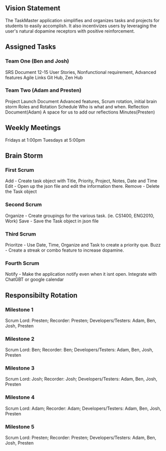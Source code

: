 ## Vision Statement 

The TaskMaster application simplifies and organizes tasks and projects for students to easily accomplish. It also incentivizes users by leveraging the user's natural dopamine receptors with positive reinforcement.

## Assigned Tasks

### Team One (Ben and Josh)

SRS Document
12-15 User Stories, Nonfunctional requirement, Advanced features 
Agile Links
Git Hub, Zen Hub

### Team Two (Adam and Presten)

Project Launch Document
Advanced features, Scrum rotation, initial brain storm 
Roles and Rotation Schedule 
Who is what and when.
Reflection Document(Adam)
A space for us to add our reflections
Minutes(Presten)

## Weekly Meetings
Fridays at 1:00pm
Tuesdays at 5:00pm

## Brain Storm

### First Scrum
Add - Create task object with Title, Priority, Project, Notes, Date and Time
Edit - Open up the json file and edit the information there. 
Remove - Delete the Task object

### Second Scrum
Organize - Create groupings for the various task. (ie. CS1400, ENG2010, Work)
Save - Save the Task object in json file

### Third Scrum
Prioritze - Use Date, Time, Organize and Task to create a priority que.
Buzz - Create a streak or combo feature to increase dopamine.

### Fourth Scrum
Notify - Make the application notify even when it isnt open. 
Integrate with ChatGBT or google calendar

## Responsibilty Rotation 

### Milestone 1
Scrum Lord: Presten; Recorder: Presten; Developers/Testers: Adam, Ben, Josh, Presten
### Milestone 2
Scrum Lord: Ben; Recorder: Ben; Developers/Testers: Adam, Ben, Josh, Presten
### Milestone 3
Scrum Lord: Josh; Recorder: Josh; Developers/Testers: Adam, Ben, Josh, Presten
### Milestone 4
Scrum Lord: Adam; Recorder: Adam; Developers/Testers: Adam, Ben, Josh, Presten
### Milestone 5 
Scrum Lord: Presten; Recorder: Presten; Developers/Testers: Adam, Ben, Josh, Presten
